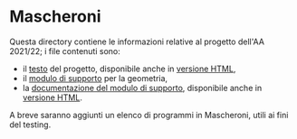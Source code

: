 # Mascheroni

Questa directory contiene le informazioni relative al progetto dell'AA 2021/22;
i file contenuti sono:

* il [testo](Testo.ipynb) del progetto, disponibile anche in [versione
  HTML](https://htmlpreview.github.io/?https://github.com/let-unimi/progetti/blob/master/03-Mascheroni/Testo.html),
* il [modulo di supporto](geometry.py) per la geometria,
* la [documentazione del modulo di supporto](geometry.rst), disponibile anche in [versione
  HTML](https://htmlpreview.github.io/?https://github.com/let-unimi/progetti/blob/master/03-Mascheroni/geometry.html).

A breve saranno aggiunti un elenco di programmi in Mascheroni, utili ai fini del testing.